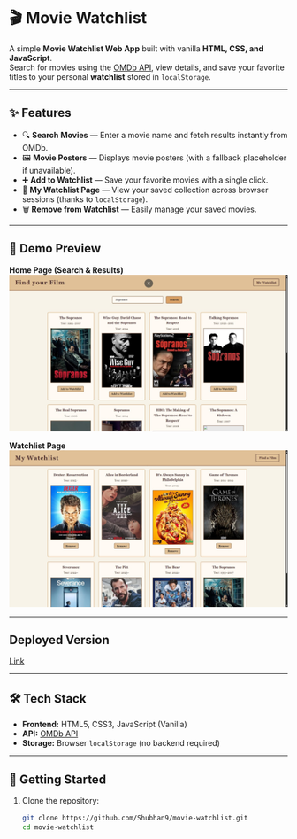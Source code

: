 # 🎬 Movie Watchlist

A simple **Movie Watchlist Web App** built with vanilla **HTML, CSS, and JavaScript**.  
Search for movies using the [OMDb API](https://www.omdbapi.com/), view details, and save your favorite titles to your personal **watchlist** stored in `localStorage`.

---

## ✨ Features

- 🔍 **Search Movies** — Enter a movie name and fetch results instantly from OMDb.  
- 🖼️ **Movie Posters** — Displays movie posters (with a fallback placeholder if unavailable).  
- ➕ **Add to Watchlist** — Save your favorite movies with a single click.  
- 📂 **My Watchlist Page** — View your saved collection across browser sessions (thanks to `localStorage`).  
- 🗑️ **Remove from Watchlist** — Easily manage your saved movies.  

---

## 📸 Demo Preview

**Home Page (Search & Results)**  
![Search Preview](images/demo2.jpg)

**Watchlist Page**  
![Watchlist Preview](images/demo1.jpg)

---
## Deployed Version

[Link](https://movie-watchlist-eight-rouge.vercel.app/)

---
## 🛠️ Tech Stack

- **Frontend:** HTML5, CSS3, JavaScript (Vanilla)  
- **API:** [OMDb API](https://www.omdbapi.com/)  
- **Storage:** Browser `localStorage` (no backend required)  

---

## 🚀 Getting Started

1. Clone the repository:
   ```bash
   git clone https://github.com/Shubhan9/movie-watchlist.git
   cd movie-watchlist
